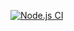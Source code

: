 [![Node.js CI](https://github.com/cankatabaci/find-horoscope/actions/workflows/node.js.yml/badge.svg)](https://github.com/cankatabaci/find-horoscope/actions/workflows/node.js.yml)